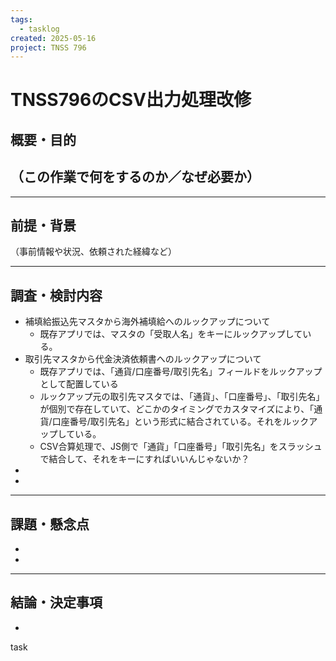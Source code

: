 ```yaml
---
tags:
  - tasklog
created: 2025-05-16
project: TNSS 796
---
```



# TNSS796のCSV出力処理改修

## 概要・目的

（この作業で何をするのか／なぜ必要か）
- 

---

## 前提・背景

（事前情報や状況、依頼された経緯など）

---

## 調査・検討内容

- 補填給振込先マスタから海外補填給へのルックアップについて
	- 既存アプリでは、マスタの「受取人名」をキーにルックアップしている。
- 取引先マスタから代金決済依頼書へのルックアップについて
	- 既存アプリでは、「通貨/口座番号/取引先名」フィールドをルックアップとして配置している
	- ルックアップ元の取引先マスタでは、「通貨」、「口座番号」、「取引先名」が個別で存在していて、どこかのタイミングでカスタマイズにより、「通貨/口座番号/取引先名」という形式に結合されている。それをルックアップしている。
	- CSV合算処理で、JS側で「通貨」「口座番号」「取引先名」をスラッシュで結合して、それをキーにすればいいんじゃないか？
- 
- 

---

## 課題・懸念点

- 
- 

---

## 結論・決定事項

- 
task